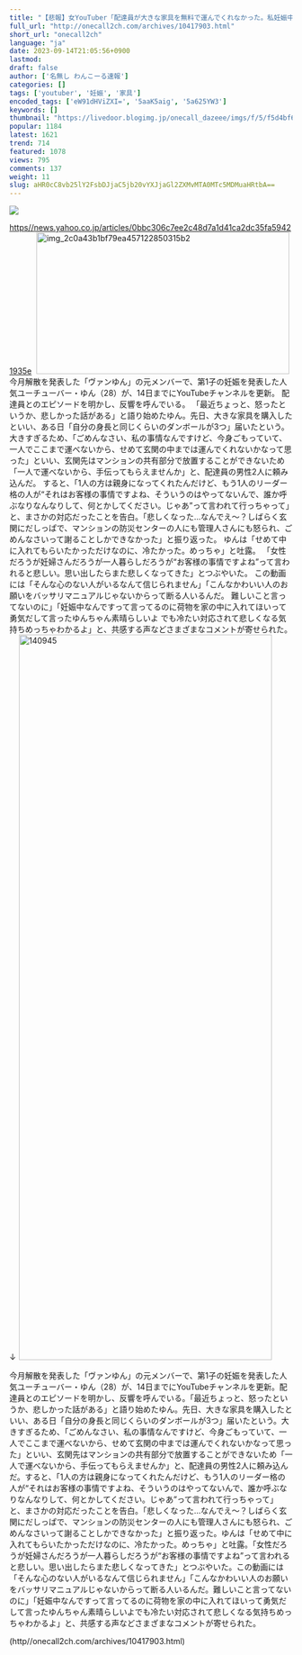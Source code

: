 ```yaml
---
title: "【悲報】女YouTuber「配達員が大きな家具を無料で運んでくれなかった。私妊娠中なんですけど？」ﾌﾞﾁｷﾞﾚ → ヤフコメ民から総叩きを食らうｗｗｗｗ "
full_url: "http://onecall2ch.com/archives/10417903.html"
short_url: "onecall2ch"
language: "ja"
date: 2023-09-14T21:05:56+0900
lastmod: 
draft: false
author: ['名無し わんこーる速報']
categories: []
tags: ['youtuber', '妊娠', '家具']
encoded_tags: ['eW91dHViZXI=', '5aaK5aig', '5a625YW3']
keywords: []
thumbnail: "https://livedoor.blogimg.jp/onecall_dazeee/imgs/f/5/f5d4bf6f-s.jpg"
popular: 1184
latest: 1621
trend: 714
featured: 1078
views: 795
comments: 137
weight: 11
slug: aHR0cC8vb25lY2FsbDJjaC5jb20vYXJjaGl2ZXMvMTA0MTc5MDMuaHRtbA==
---
```


![](https://livedoor.blogimg.jp/onecall_dazeee/imgs/f/5/f5d4bf6f-s.jpg)

<div><a href='https//news.yahoo.co.jp/articles/0bbc306c7ee2c48d7a1d41ca2dc35fa59421935e' target='_blank'>https//news.yahoo.co.jp/articles/0bbc306c7ee2c48d7a1d41ca2dc35fa59421935e</a> <a target='_blank' title='img_2c0a43b1bf79ea457122850315b2' href='https//livedoor.blogimg.jp/onecall_dazeee/imgs/f/5/f5d4bf6f.jpg'><img class='pict' hspace='5' alt='img_2c0a43b1bf79ea457122850315b2' border='0' height='252' width='450' src='https//livedoor.blogimg.jp/onecall_dazeee/imgs/f/5/f5d4bf6f-s.jpg'></a> 今月解散を発表した「ヴァンゆん」の元メンバーで、第1子の妊娠を発表した人気ユーチューバー・ゆん（28）が、14日までにYouTubeチャンネルを更新。 配達員とのエピソードを明かし、反響を呼んでいる。 「最近ちょっと、怒ったというか、悲しかった話がある」と語り始めたゆん。先日、大きな家具を購入したといい、ある日「自分の身長と同じくらいのダンボールが3つ」届いたという。 大きすぎるため、「ごめんなさい、私の事情なんですけど、今身ごもっていて、一人でここまで運べないから、せめて玄関の中までは運んでくれないかなって思った」といい、玄関先はマンションの共有部分で放置することができないため「一人で運べないから、手伝ってもらえませんか」と、配達員の男性2人に頼み込んだ。 すると、「1人の方は親身になってくれたんだけど、もう1人のリーダー格の人が“それはお客様の事情ですよね、そういうのはやってないんで、誰か呼ぶなりなんなりして、何とかしてください。じゃあ”って言われて行っちゃって」と、まさかの対応だったことを告白。「悲しくなった…なんでえ～？しばらく玄関にだしっぱで、マンションの防災センターの人にも管理人さんにも怒られ、ごめんなさいって謝ることしかできなかった」と振り返った。 ゆんは「せめて中に入れてもらいたかっただけなのに、冷たかった。めっちゃ」と吐露。 「女性だろうが妊婦さんだろうが一人暮らしだろうが“お客様の事情ですよね”って言われると悲しい。思い出したらまた悲しくなってきた」とつぶやいた。 この動画には「そんな心のない人がいるなんて信じられません」「こんなかわいい人のお願いをバッサリマニュアルじゃないからって断る人いるんだ。 難しいこと言ってないのに」「妊娠中なんですって言ってるのに荷物を家の中に入れてほいって勇気だして言ったゆんちゃん素晴らしいよ でも冷たい対応されて悲しくなる気持ちめっちゃわかるよ」と、共感する声などさまざまなコメントが寄せられた。 ↓<a href='https//livedoor.blogimg.jp/onecall_dazeee/imgs/3/a/3a0549aa.png' title='140945' target='_blank'><img src='https//livedoor.blogimg.jp/onecall_dazeee/imgs/3/a/3a0549aa-s.png' width='450' height='1289' border='0' alt='140945' hspace='5' class='pict'></a> <p>今月解散を発表した「ヴァンゆん」の元メンバーで、第1子の妊娠を発表した人気ユーチューバー・ゆん（28）が、14日までにYouTubeチャンネルを更新。配達員とのエピソードを明かし、反響を呼んでいる。「最近ちょっと、怒ったというか、悲しかった話がある」と語り始めたゆん。先日、大きな家具を購入したといい、ある日「自分の身長と同じくらいのダンボールが3つ」届いたという。大きすぎるため、「ごめんなさい、私の事情なんですけど、今身ごもっていて、一人でここまで運べないから、せめて玄関の中までは運んでくれないかなって思った」といい、玄関先はマンションの共有部分で放置することができないため「一人で運べないから、手伝ってもらえませんか」と、配達員の男性2人に頼み込んだ。すると、「1人の方は親身になってくれたんだけど、もう1人のリーダー格の人が“それはお客様の事情ですよね、そういうのはやってないんで、誰か呼ぶなりなんなりして、何とかしてください。じゃあ”って言われて行っちゃって」と、まさかの対応だったことを告白。「悲しくなった…なんでえ～？しばらく玄関にだしっぱで、マンションの防災センターの人にも管理人さんにも怒られ、ごめんなさいって謝ることしかできなかった」と振り返った。ゆんは「せめて中に入れてもらいたかっただけなのに、冷たかった。めっちゃ」と吐露。「女性だろうが妊婦さんだろうが一人暮らしだろうが“お客様の事情ですよね”って言われると悲しい。思い出したらまた悲しくなってきた」とつぶやいた。この動画には「そんな心のない人がいるなんて信じられません」「こんなかわいい人のお願いをバッサリマニュアルじゃないからって断る人いるんだ。難しいこと言ってないのに」「妊娠中なんですって言ってるのに荷物を家の中に入れてほいって勇気だして言ったゆんちゃん素晴らしいよでも冷たい対応されて悲しくなる気持ちめっちゃわかるよ」と、共感する声などさまざまなコメントが寄せられた。</p></div>

(http//onecall2ch.com/archives/10417903.html)
